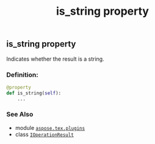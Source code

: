 ﻿---
title: is_string property
second_title: Aspose.TeX for Python via .NET API References
description: 
type: docs
weight: 90
url: /python-net/aspose.tex.plugins/ioperationresult/is_string/
is_root: false
---

## is_string property


Indicates whether the result is a string.
### Definition:
```python
@property
def is_string(self):
    ...
```

### See Also
* module [`aspose.tex.plugins`](../../)
* class [`IOperationResult`](/tex/python-net/aspose.tex.plugins/ioperationresult)
